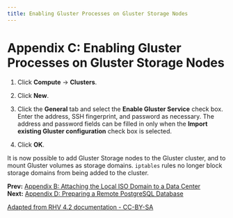 ```yaml
---
title: Enabling Gluster Processes on Gluster Storage Nodes
---
```


# Appendix C: Enabling Gluster Processes on Gluster Storage Nodes

1. Click **Compute** &rarr; **Clusters**.

2. Click **New**.

3. Click the **General** tab and select the **Enable Gluster Service** check box. Enter the address, SSH fingerprint, and password as necessary. The address and password fields can be filled in only when the **Import existing Gluster configuration** check box is selected.

4. Click **OK**.

It is now possible to add Gluster Storage nodes to the Gluster cluster, and to mount Gluster volumes as storage domains. `iptables` rules no longer block storage domains from being added to the cluster.

**Prev:** [Appendix B: Attaching the Local ISO Domain to a Data Center](../appe-Attaching_the_Local_ISO_Domain_to_a_Data_Center) <br>
**Next:** [Appendix D: Preparing a Remote PostgreSQL Database](../appe-Preparing_a_Remote_PostgreSQL_Database)

[Adapted from RHV 4.2 documentation - CC-BY-SA](https://access.redhat.com/documentation/en-us/red_hat_virtualization/4.2/html/installation_guide/appe-enabling_gluster_processes_on_red_hat_gluster_storage_nodes)
